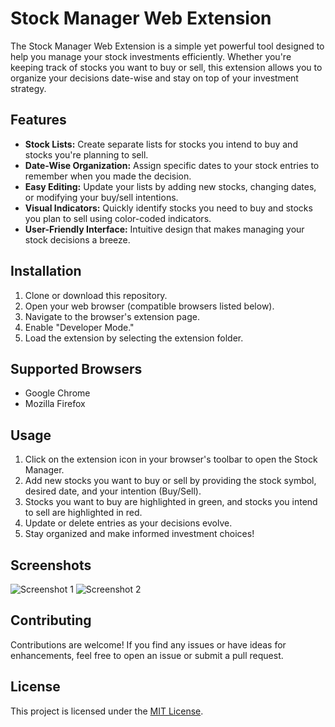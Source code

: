 # Stock Manager Web Extension

The Stock Manager Web Extension is a simple yet powerful tool designed to help you manage your stock investments efficiently. Whether you're keeping track of stocks you want to buy or sell, this extension allows you to organize your decisions date-wise and stay on top of your investment strategy.

## Features

- **Stock Lists:** Create separate lists for stocks you intend to buy and stocks you're planning to sell.
- **Date-Wise Organization:** Assign specific dates to your stock entries to remember when you made the decision.
- **Easy Editing:** Update your lists by adding new stocks, changing dates, or modifying your buy/sell intentions.
- **Visual Indicators:** Quickly identify stocks you need to buy and stocks you plan to sell using color-coded indicators.
- **User-Friendly Interface:** Intuitive design that makes managing your stock decisions a breeze.

## Installation

1. Clone or download this repository.
2. Open your web browser (compatible browsers listed below).
3. Navigate to the browser's extension page.
4. Enable "Developer Mode."
5. Load the extension by selecting the extension folder.

## Supported Browsers

- Google Chrome
- Mozilla Firefox

## Usage

1. Click on the extension icon in your browser's toolbar to open the Stock Manager.
2. Add new stocks you want to buy or sell by providing the stock symbol, desired date, and your intention (Buy/Sell).
3. Stocks you want to buy are highlighted in green, and stocks you intend to sell are highlighted in red.
4. Update or delete entries as your decisions evolve.
5. Stay organized and make informed investment choices!

## Screenshots

![Screenshot 1](/screenshots/screenshot1.png)
![Screenshot 2](/screenshots/screenshot2.png)

## Contributing

Contributions are welcome! If you find any issues or have ideas for enhancements, feel free to open an issue or submit a pull request.

## License

This project is licensed under the [MIT License](LICENSE).
